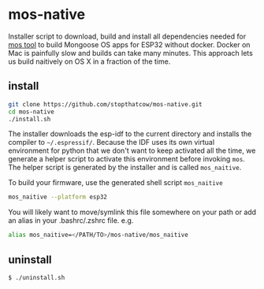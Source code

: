 # mos-native

Installer script to download, build and install all dependencies needed for [mos tool](https://github.com/mongoose-os/mos) to build Mongoose OS apps for ESP32 without docker. Docker on Mac is painfully slow and builds can take many minutes. This approach lets us build naitively on OS X in a fraction of the time.

## install
```bash
git clone https://github.com/stopthatcow/mos-native.git
cd mos-native
./install.sh
```
The installer downloads the esp-idf to the current directory and installs the compiler to `~/.espressif/`.
Because the IDF uses its own virtual environment for python that we don't want to keep activated all the time, we generate a helper script to activate this environment before invoking `mos`.
The helper script is generated by the installer and is called `mos_naitive`.

To build your firmware, use the generated shell script `mos_naitive`
```bash
mos_naitive --platform esp32
```

You will likely want to move/symlink this file somewhere on your path or add an alias in your .bashrc/.zshrc file.
e.g.
```bash
alias mos_naitive=</PATH/TO>/mos-native/mos_naitive
```

## uninstall
```bash
$ ./uninstall.sh
```
